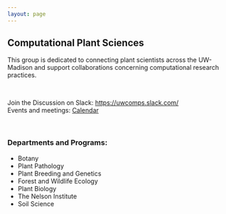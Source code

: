 ```yaml
---
layout: page
---
```


## Computational Plant Sciences  
This group is dedicated to connecting plant scientists across the UW-Madison and support collaborations concerning computational research practices.  

<br>

Join the Discussion on Slack: <https://uwcomps.slack.com/>    
Events and meetings: [Calendar](https://uw-madison-comps.github.io/calendar)  

<br>

### Departments and Programs:
* Botany  
* Plant Pathology  
* Plant Breeding and Genetics  
* Forest and Wildlife Ecology  
* Plant Biology  
* The Nelson Institute  
* Soil Science   

